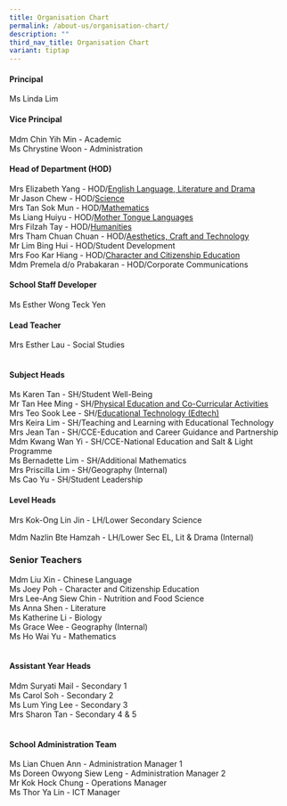 ```yaml
---
title: Organisation Chart
permalink: /about-us/organisation-chart/
description: ""
third_nav_title: Organisation Chart
variant: tiptap
---
```

<h4>Principal</h4>
<p>Ms Linda Lim</p>
<h4>Vice Principal</h4>
<p>Mdm Chin Yih Min - Academic
<br>Ms Chrystine Woon - Administration</p>
<h4>Head of Department (HOD)</h4>
<p>Mrs Elizabeth Yang - HOD/<a href="/about-us/organisation-chart/english-language-literature-and-drama" rel="noopener noreferrer nofollow" target="_blank">English Language, Literature and Drama</a>
<br>Mr Jason Chew - HOD/<a href="/about-us/organisation-chart/science" rel="noopener noreferrer nofollow" target="_blank">Science</a>
<br>Mrs Tan Sok Mun - HOD/<a href="/about-us/organisation-chart/mathematics" rel="noopener noreferrer nofollow" target="_blank">Mathematics</a>
<br>Ms Liang Huiyu - HOD/<a href="/about-us/organisation-chart/mother-tongue" rel="noopener noreferrer nofollow" target="_blank">Mother Tongue Languages</a>
<br>Mrs Filzah Tay - HOD/<a href="/about-us/organisation-chart/humanities" rel="noopener noreferrer nofollow" target="_blank">Humanities</a>
<br>Mrs Tham Chuan Chuan - HOD/<a href="/about-us/organisation-chart/aesthetics-craft-and-technology" rel="noopener noreferrer nofollow" target="_blank">Aesthetics, Craft and Technology</a>
<br>Mr Lim Bing Hui - HOD/Student Development
<br>Mrs Foo Kar Hiang - HOD/<a href="/about-us/organisation-chart/character-and-citizenship-education" rel="noopener noreferrer nofollow" target="_blank">Character and Citizenship Education</a>
<br>Mdm Premela d/o Prabakaran - HOD/Corporate Communications</p>
<p></p>
<h4>School Staff Developer</h4>
<p>Ms Esther Wong Teck Yen</p>
<p></p>
<h4>Lead Teacher</h4>
<p>Mrs Esther Lau - Social Studies</p>
<h4><br>Subject Heads</h4>
<p>Ms Karen Tan - SH/Student Well-Being
<br>Mr Tan Hee Ming - SH/<a href="https://cms.isomer.gov.sg/about-us/organisation-chart/physical-education-and-co-curricular-activities" rel="noopener noreferrer nofollow" target="_blank"><u>Physical Education and Co-Curricular Activities</u></a>
<br>Mrs Teo Sook Lee - SH/<a href="/about-us/organisation-chart/information-and-communications-technology" rel="noopener noreferrer nofollow" target="_blank">Educational Technology (Edtech)</a>
<br>Mrs Keira Lim - SH/Teaching and Learning with Educational Technology
<br>Mrs Jean Tan - SH/CCE-Education and Career Guidance and Partnership
<br>Mdm Kwang Wan Yi - SH/CCE-National Education and Salt &amp; Light Programme
<br>Ms Bernadette Lim - SH/Additional Mathematics
<br>Mrs Priscilla Lim - SH/Geography (Internal)
<br>Ms Cao Yu - SH/Student Leadership</p>
<p></p>
<h4>Level Heads</h4>
<p>Mrs Kok-Ong Lin Jin - LH/Lower Secondary Science</p>
<p>Mdm Nazlin Bte Hamzah - LH/Lower Sec EL, Lit &amp; Drama (Internal)</p>
<h3>Senior Teachers</h3>
<p>Mdm Liu Xin - Chinese Language
<br>Ms Joey Poh - Character and Citizenship Education
<br>Mrs Lee-Ang Siew Chin - Nutrition and Food Science
<br>Ms Anna Shen - Literature
<br>Ms Katherine Li - Biology
<br>Ms Grace Wee - Geography (Internal)
<br>Ms Ho Wai Yu - Mathematics</p>
<h4><br>Assistant Year Heads</h4>
<p>Mdm Suryati Mail - Secondary 1
<br>Ms Carol Soh - Secondary 2
<br>Ms Lum Ying Lee - Secondary 3
<br>Mrs Sharon Tan - Secondary 4 &amp; 5</p>
<h4><br>School Administration Team</h4>
<p>Ms Lian Chuen Ann - Administration Manager 1
<br>Ms Doreen Owyong Siew Leng - Administration Manager 2
<br>Mr Kok Hock Chung - Operations Manager
<br>Ms Thor Ya Lin - ICT Manager</p>
<p></p>